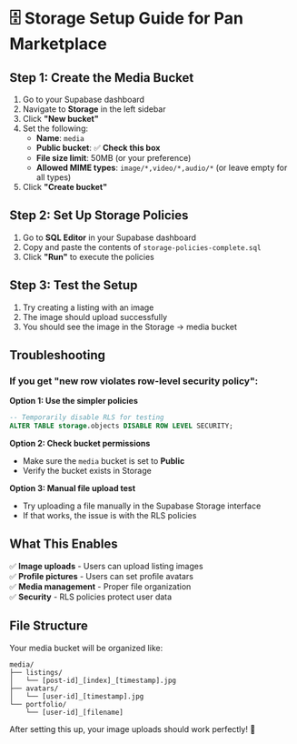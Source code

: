 # 🗄️ Storage Setup Guide for Pan Marketplace

## Step 1: Create the Media Bucket

1. Go to your Supabase dashboard
2. Navigate to **Storage** in the left sidebar
3. Click **"New bucket"**
4. Set the following:
   - **Name**: `media`
   - **Public bucket**: ✅ **Check this box**
   - **File size limit**: 50MB (or your preference)
   - **Allowed MIME types**: `image/*,video/*,audio/*` (or leave empty for all types)
5. Click **"Create bucket"**

## Step 2: Set Up Storage Policies

1. Go to **SQL Editor** in your Supabase dashboard
2. Copy and paste the contents of `storage-policies-complete.sql`
3. Click **"Run"** to execute the policies

## Step 3: Test the Setup

1. Try creating a listing with an image
2. The image should upload successfully
3. You should see the image in the Storage → media bucket

## Troubleshooting

### If you get "new row violates row-level security policy":

**Option 1: Use the simpler policies**
```sql
-- Temporarily disable RLS for testing
ALTER TABLE storage.objects DISABLE ROW LEVEL SECURITY;
```

**Option 2: Check bucket permissions**
- Make sure the `media` bucket is set to **Public**
- Verify the bucket exists in Storage

**Option 3: Manual file upload test**
- Try uploading a file manually in the Supabase Storage interface
- If that works, the issue is with the RLS policies

## What This Enables

✅ **Image uploads** - Users can upload listing images  
✅ **Profile pictures** - Users can set profile avatars  
✅ **Media management** - Proper file organization  
✅ **Security** - RLS policies protect user data  

## File Structure

Your media bucket will be organized like:
```
media/
├── listings/
│   └── [post-id]_[index]_[timestamp].jpg
├── avatars/
│   └── [user-id]_[timestamp].jpg
└── portfolio/
    └── [user-id]_[filename]
```

After setting this up, your image uploads should work perfectly! 🎉
